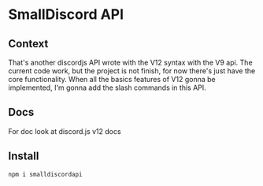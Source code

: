 # SmallDiscord API

## Context

That's another discordjs API wrote with the V12 syntax with the V9 api. The current code work, but the project is not finish, for now there's just have the core functionality. When all the basics features of V12 gonna be implemented, I'm gonna add the slash commands in this API.

## Docs
For doc look at discord.js v12 docs

## Install
`npm i smalldiscordapi`
